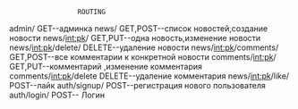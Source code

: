 
                     ROUTING

admin/                            GET--админка
news/                             GET,POST--список новостей,создание новости
news/<int:pk>/                    GET,PUT--одна новость,изменение новости
news/<int:pk>/delete/             DELETE--удаление новости
news/<int:pk>/comments/           GET,POST--все комментарии к конкретной новости
comments/<int:pk>/                GET,PUT--комментарий ,изменение комментария 
comments/<int:pk>/delete          DELETE--удаление комментария
news/<int:pk>/like/               POST--лайк
auth/signup/                      POST--регистрация нового пользователя
auth/login/                       POST-- Логин 
